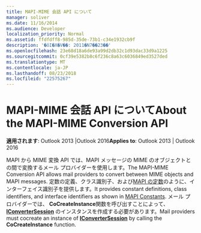 ```yaml
---
title: MAPI-MIME 会話 API について
manager: soliver
ms.date: 11/16/2014
ms.audience: Developer
localization_priority: Normal
ms.assetid: ffdfdff8-985d-35de-73b1-c34e1932cb9f
description: '�ŏI�X�V��: 2011�N7��23��'
ms.openlocfilehash: 23e68d18a6de93a99d2db32c1d93dac33d9a1225
ms.sourcegitcommit: 0cf39e5382b8c6f236c8a63c6036849ed3527ded
ms.translationtype: MT
ms.contentlocale: ja-JP
ms.lasthandoff: 08/23/2018
ms.locfileid: "22575267"
---
```

# <a name="about-the-mapi-mime-conversion-api"></a><span data-ttu-id="9b659-103">MAPI-MIME 会話 API について</span><span class="sxs-lookup"><span data-stu-id="9b659-103">About the MAPI-MIME Conversion API</span></span>

  
  
<span data-ttu-id="9b659-104">**適用されます**: Outlook 2013 |Outlook 2016</span><span class="sxs-lookup"><span data-stu-id="9b659-104">**Applies to**: Outlook 2013 | Outlook 2016</span></span> 
  
<span data-ttu-id="9b659-105">MAPI から MIME 変換 API では、MAPI メッセージの MIME のオブジェクトとの間で変換するメール プロバイダーを使用します。</span><span class="sxs-lookup"><span data-stu-id="9b659-105">The MAPI-MIME Conversion API allows mail providers to convert between MIME objects and MAPI messages.</span></span> <span data-ttu-id="9b659-106">定数の定義、クラス識別子、および[MAPI の定数](mapi-constants.md)のように、インターフェイス識別子を提供します。</span><span class="sxs-lookup"><span data-stu-id="9b659-106">It provides constant definitions, class identifiers, and interface identifiers as shown in [MAPI Constants](mapi-constants.md).</span></span> <span data-ttu-id="9b659-107">メール プロバイダーでは、 **CoCreateInstance**関数を呼び出すことによって、 **[IConverterSession](iconvertersessioniunknown.md)** のインスタンスを作成する必要があります。</span><span class="sxs-lookup"><span data-stu-id="9b659-107">Mail providers must cocreate an instance of **[IConverterSession](iconvertersessioniunknown.md)** by calling the **CoCreateInstance** function.</span></span> 
  

